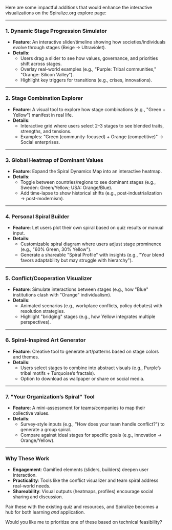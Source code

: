 Here are some impactful additions that would enhance the interactive visualizations on the Spiralize.org explore page:

---

### **1. Dynamic Stage Progression Simulator**
- **Feature**: An interactive slider/timeline showing how societies/individuals evolve through stages (Beige → Ultraviolet).  
- **Details**:  
  - Users drag a slider to see how values, governance, and priorities shift across stages.  
  - Overlay real-world examples (e.g., "Purple: Tribal communities," "Orange: Silicon Valley").  
  - Highlight key triggers for transitions (e.g., crises, innovations).  

---

### **2. Stage Combination Explorer**
- **Feature**: A visual tool to explore how stage combinations (e.g., "Green + Yellow") manifest in real life.  
- **Details**:  
  - Interactive grid where users select 2–3 stages to see blended traits, strengths, and tensions.  
  - Examples: "Green (community-focused) + Orange (competitive)" → Social enterprises.  

---

### **3. Global Heatmap of Dominant Values**
- **Feature**: Expand the Spiral Dynamics Map into an interactive heatmap.  
- **Details**:  
  - Toggle between countries/regions to see dominant stages (e.g., Sweden: Green/Yellow; USA: Orange/Blue).  
  - Add time-lapse to show historical shifts (e.g., post-industrialization → post-modernism).  

---

### **4. Personal Spiral Builder**
- **Feature**: Let users plot their own spiral based on quiz results or manual input.  
- **Details**:  
  - Customizable spiral diagram where users adjust stage prominence (e.g., "60% Green, 30% Yellow").  
  - Generate a shareable "Spiral Profile" with insights (e.g., "Your blend favors adaptability but may struggle with hierarchy").  

---

### **5. Conflict/Cooperation Visualizer**
- **Feature**: Simulate interactions between stages (e.g., how "Blue" institutions clash with "Orange" individualism).  
- **Details**:  
  - Animated scenarios (e.g., workplace conflicts, policy debates) with resolution strategies.  
  - Highlight "bridging" stages (e.g., how Yellow integrates multiple perspectives).  

---

### **6. Spiral-Inspired Art Generator**
- **Feature**: Creative tool to generate art/patterns based on stage colors and themes.  
- **Details**:  
  - Users select stages to combine into abstract visuals (e.g., Purple’s tribal motifs + Turquoise’s fractals).  
  - Option to download as wallpaper or share on social media.  

---

### **7. "Your Organization’s Spiral" Tool**
- **Feature**: A mini-assessment for teams/companies to map their collective values.  
- **Details**:  
  - Survey-style inputs (e.g., "How does your team handle conflict?") to generate a group spiral.  
  - Compare against ideal stages for specific goals (e.g., innovation → Orange/Yellow).  

---

### **Why These Work**  
- **Engagement**: Gamified elements (sliders, builders) deepen user interaction.  
- **Practicality**: Tools like the conflict visualizer and team spiral address real-world needs.  
- **Shareability**: Visual outputs (heatmaps, profiles) encourage social sharing and discussion.  

Pair these with the existing quiz and resources, and Spiralize becomes a hub for both learning *and* application.  

Would you like me to prioritize one of these based on technical feasibility?
